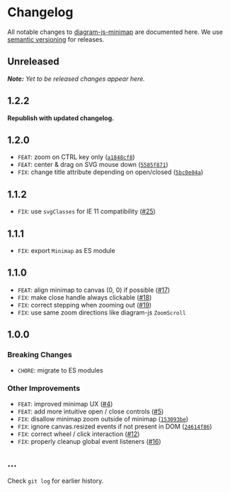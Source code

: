 # Changelog

All notable changes to [diagram-js-minimap](https://github.com/bpmn-io/diagram-js-minimap) are documented here. We use [semantic versioning](http://semver.org/) for releases.

## Unreleased

___Note:__ Yet to be released changes appear here._

## 1.2.2

__Republish with updated changelog.__

## 1.2.0

* `FEAT`: zoom on CTRL key only ([`a1848cf8`](https://github.com/bpmn-io/diagram-js-minimap/commit/a1848cf880478a74fb799422780df10f7e6d7d8f))
* `FEAT`: center & drag on SVG mouse down ([`5585f871`](https://github.com/bpmn-io/diagram-js-minimap/commit/5585f871933f6ec39d964907d6ab1a33d176cf8f))
* `FIX`: change title attribute depending on open/closed ([`5bc0e04a`](https://github.com/bpmn-io/diagram-js-minimap/commit/5bc0e04aedefb46f867b734aa9a303db3ea6c0b7))

## 1.1.2

* `FIX`: use `svgClasses` for IE 11 compatibility ([#25](https://github.com/bpmn-io/diagram-js-minimap/issues/25))

## 1.1.1

* `FIX`: export `Minimap` as ES module

## 1.1.0

* `FEAT`: align minimap to canvas (0, 0) if possible ([#17](https://github.com/bpmn-io/diagram-js-minimap/issues/17))
* `FIX`: make close handle always clickable ([#18](https://github.com/bpmn-io/diagram-js-minimap/issues/18))
* `FIX`: correct stepping when zooming out ([#19](https://github.com/bpmn-io/diagram-js-minimap/issues/19))
* `FIX`: use same zoom directions like diagram-js `ZoomScroll`

## 1.0.0

### Breaking Changes

* `CHORE`: migrate to ES modules

### Other Improvements

* `FEAT`: improved minimap UX ([#4](https://github.com/bpmn-io/diagram-js-minimap/issues/4))
* `FEAT`: add more intuitive open / close controls ([#5](https://github.com/bpmn-io/diagram-js-minimap/issues/5))
* `FIX`: disallow minimap zoom outside of minimap ([`153093be`](https://github.com/bpmn-io/diagram-js-minimap/commit/153093be7f9b3999d2b2653613db427aecb83687))
* `FIX`: ignore canvas.resized events if not present in DOM ([`24614f86`](https://github.com/bpmn-io/diagram-js-minimap/commit/24614f86856a7e1b75950ffbb1a96d2d11541b5c))
* `FIX`: correct wheel / click interaction ([#12](https://github.com/bpmn-io/diagram-js-minimap/issues/12))
* `FIX`: properly cleanup global event listeners ([#16](https://github.com/bpmn-io/diagram-js-minimap/issues/16))

## ...

Check `git log` for earlier history.